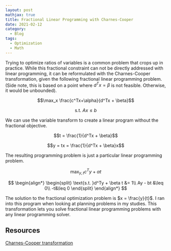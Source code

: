 ```yaml
---
layout: post
mathjax: true
title: Fractional Linear Programming with Charnes-Cooper
date: 2021-02-12
category:
  - Blog
tags:
  - Optimization
  - Math
---
```


Trying to optimize ratios of variables is a common problem that crops up in practice. While this fractional constraint can not be directly addressed with linear programming, it can be reformulated with the Charnes-Cooper transformation, given the following fractional linear programming problem. (Side note, this is based on a point where $d^Tx = \beta$ is not feasible. Otherwise, it would be unbounded). 

$$\max_x \frac{c^Tx+\alpha}{d^Tx + \beta}$$

$$\text{s.t. } Ax\leq b$$

We can use the variable transform to create a linear program without the fractional objective.

$$t = \frac{1}{d^Tx + \beta}$$

$$y = tx = \frac{1}{d^Tx + \beta}x$$

The resulting programming problem is just a particular linear programming problem.

$$\max_{y, t} c^Ty + \alpha t$$

$$
    \begin{align*}
        \begin{split}
            \text{s.t. }d^Ty + \beta t &= 1\\
            Ay - bt &\leq 0\\
            -t&\leq 0
        \end{split}
    \end{align*}
$$

The solution to the fractional optimization problem is $x = \frac{y}{t}$. I ran into this program when looking at planning problems in my studies. This transformation lets you solve fractional linear programming problems with any linear programming solver.

## Resources

[Charnes-Cooper transformation](https://onlinelibrary.wiley.com/doi/abs/10.1002/nav.3800090303)
